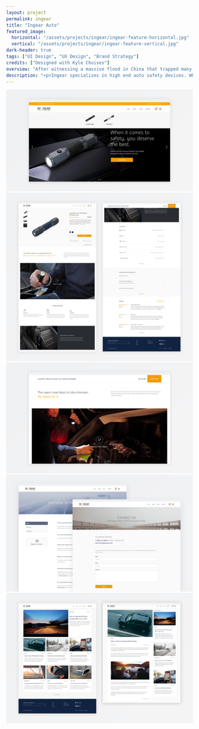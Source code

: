 ```yaml
---
layout: project
permalink: ingear
title: "Ingear Auto"
featured_image:
  horizontal: "/assets/projects/ingear/ingear-feature-horizontal.jpg"
  vertical: "/assets/projects/ingear/ingear-feature-vertical.jpg"
dark-header: true
tags: ["UI Design", "UX Design", "Brand Strategy"]
credits: ["Designed with Kyle Chuises"]
overview: "After witnessing a massive flood in China that trapped many people in their cars and claimed 79 lives, Ingear set out to help mitigate future disasters by creating high quality auto safety tools."
description: "<p>Ingear specializes in high end auto safety devices. While there are many other companies that produce similar tools, none match the level of precision, quality, and design that Ingear provides. After testing their product on Amazon, Ingear was ready to invest in a full ecommerce website that matched the quality of their products.</p>"
---
```


<div class="grid grid--offset">
  <div class="grid__col-12">
    <img src="/assets/projects/ingear/ingear-1.jpg">
  </div>
</div>

<div class="grid grid--offset">
  <div class="grid__col-12">
    <img src="/assets/projects/ingear/ingear-2.jpg">
  </div>
</div>

<div class="grid grid--offset">
  <div class="grid__col-12">
    <img src="/assets/projects/ingear/ingear-3.jpg">
  </div>
</div>

<div class="grid grid--offset">
  <div class="grid__col-12">
    <img src="/assets/projects/ingear/ingear-4-fs.jpg">
  </div>
</div>

<div class="grid grid--offset">
  <div class="grid__col-12">
    <img src="/assets/projects/ingear/ingear-5.jpg">
  </div>
</div>